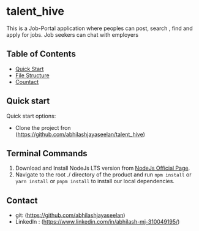 # talent_hive

This is a Job-Portal application where peoples can post, search , find and apply for jobs. Job seekers can  chat with employers

## Table of Contents

- [Quick Start](#quick-start)
- [File Structure](#file-structure)
- [Countact](#contackt)

## Quick start

Quick start options:
- Clone the project fron (https://github.com/abhilashjayaseelan/talent_hive)

## Terminal Commands

1. Download and Install NodeJs LTS version from [NodeJs Official Page](https://nodejs.org/en/download/).
2. Navigate to the root ./ directory of the product and run `npm install` or `yarn install` or `pnpm install` to install our local dependencies.

## Contact

- git: (https://github.com/abhilashjayaseelan)
- LinkedIn : (https://www.linkedin.com/in/abhilash-mj-310049195/)
